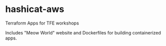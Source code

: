 # hashicat-aws
Terraform Apps for TFE workshops

Includes "Meow World" website and Dockerfiles for building containerized apps.
